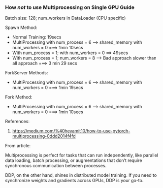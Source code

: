 ### How ***not*** to use Multiprocessing on Single GPU Guide

Batch size: 128; num_workers in DataLoader (CPU specific)


Spawn Method:
- Normal Training: 19secs
- MultiProcessing with num_process = 6 --> shared_memory with num_workers = 0  ===> 1min 10secs
- With num_process = 1; with num_workers = 0 ==> 49secs
- With num_process = 1; num_workers = 8 --> Bad approach slower than all approach  ===> 3 min 29 secs

ForkServer Methods:
- MultiProcessing with num_process = 6 --> shared_memory with num_workers = 0  ===> 1min 19secs

Fork Method:
- MultiProcessing with num_process = 6 --> shared_memory with num_workers = 0  ===> 1min 10secs



References:
1. https://medium.com/%40heyamit10/how-to-use-pytorch-multiprocessing-0ddd2014f4fd


From article:

Multiprocessing is perfect for tasks that can run independently, like parallel data loading, batch processing, or augmentations that don’t require synchronous communication between processes.

DDP, on the other hand, shines in distributed model training. If you need to synchronize weights and gradients across GPUs, DDP is your go-to.
